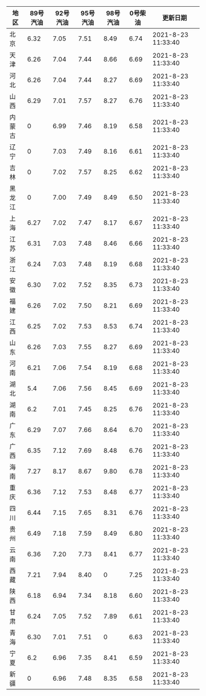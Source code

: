 | 地区 | 89号汽油 | 92号汽油 | 95号汽油 | 98号汽油 | 0号柴油 | 更新日期 |
| --- | --- | --- | --- | --- | --- | --- |
| 北京 | 6.32 | 7.05 | 7.51 | 8.49 | 6.74 | 2021-8-23 11:33:40 |
| 天津 | 6.26 | 7.04 | 7.44 | 8.66 | 6.69 | 2021-8-23 11:33:40 |
| 河北 | 6.26 | 7.04 | 7.44 | 8.27 | 6.69 | 2021-8-23 11:33:40 |
| 山西 | 6.29 | 7.01 | 7.57 | 8.27 | 6.76 | 2021-8-23 11:33:40 |
| 内蒙古 | 0 | 6.99 | 7.46 | 8.19 | 6.58 | 2021-8-23 11:33:40 |
| 辽宁 | 0 | 7.03 | 7.49 | 8.16 | 6.61 | 2021-8-23 11:33:40 |
| 吉林 | 0 | 7.02 | 7.57 | 8.25 | 6.62 | 2021-8-23 11:33:40 |
| 黑龙江 | 0 | 7.00 | 7.49 | 8.49 | 6.50 | 2021-8-23 11:33:40 |
| 上海 | 6.27 | 7.02 | 7.47 | 8.17 | 6.67 | 2021-8-23 11:33:40 |
| 江苏 | 6.31 | 7.03 | 7.48 | 8.46 | 6.66 | 2021-8-23 11:33:40 |
| 浙江 | 6.24 | 7.03 | 7.48 | 8.19 | 6.68 | 2021-8-23 11:33:40 |
| 安徽 | 6.30 | 7.02 | 7.52 | 8.35 | 6.73 | 2021-8-23 11:33:40 |
| 福建 | 6.26 | 7.02 | 7.50 | 8.21 | 6.69 | 2021-8-23 11:33:40 |
| 江西 | 6.25 | 7.02 | 7.53 | 8.53 | 6.74 | 2021-8-23 11:33:40 |
| 山东 | 6.26 | 7.03 | 7.55 | 8.27 | 6.69 | 2021-8-23 11:33:40 |
| 河南 | 6.21 | 7.06 | 7.54 | 8.19 | 6.68 | 2021-8-23 11:33:40 |
| 湖北 | 5.4 | 7.06 | 7.56 | 8.45 | 6.69 | 2021-8-23 11:33:40 |
| 湖南 | 6.2 | 7.01 | 7.45 | 8.25 | 6.76 | 2021-8-23 11:33:40 |
| 广东 | 6.29 | 7.07 | 7.66 | 8.64 | 6.70 | 2021-8-23 11:33:40 |
| 广西 | 6.35 | 7.12 | 7.69 | 8.48 | 6.76 | 2021-8-23 11:33:40 |
| 海南 | 7.27 | 8.17 | 8.67 | 9.80 | 6.78 | 2021-8-23 11:33:40 |
| 重庆 | 6.36 | 7.12 | 7.53 | 8.48 | 6.77 | 2021-8-23 11:33:40 |
| 四川 | 6.44  | 7.15 | 7.65 | 8.31 | 6.76 | 2021-8-23 11:33:40 |
| 贵州 | 6.49 | 7.18 | 7.59 | 8.49 | 6.80 | 2021-8-23 11:33:40 |
| 云南 | 6.36  | 7.20 | 7.73 | 8.41 | 6.77 | 2021-8-23 11:33:40 |
| 西藏 | 7.21 | 7.94 | 8.40 | 0 | 7.25 | 2021-8-23 11:33:40 |
| 陕西 | 6.18 | 6.94 | 7.34 | 8.18 | 6.60 | 2021-8-23 11:33:40 |
| 甘肃 | 6.24 | 7.05 | 7.52 | 7.89 | 6.61 | 2021-8-23 11:33:40 |
| 青海 | 6.30 | 7.01 | 7.51 | 0 | 6.63 | 2021-8-23 11:33:40 |
| 宁夏 | 6.2 | 6.96 | 7.35 | 8.41 | 6.59 | 2021-8-23 11:33:40 |
| 新疆 | 0 | 6.96 | 7.48 | 8.35 | 6.58 | 2021-8-23 11:33:40 |
